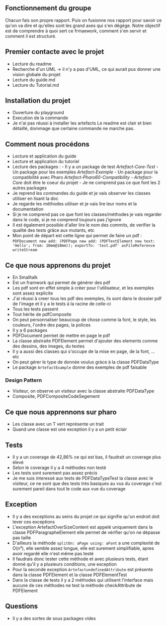 ## Fonctionnement du groupe 
Chacun fais son propre rapport. Puis on fusionne nos rapport pour savoir ce qu'on va dire et qu'elles sont les grand axes qui s'en dégége. Notre objectif est de comprendre à quoi sert ce frmaework, comment s'en servir et comment il est structuré. 

## Premier contacte avec le projet
 - Lecture du readme
 - Recherche d'un UML -> il n'y a pas d'UML, ce qui aurait pus donner une vision globale du projet
 - Lecture du guide.md
 - Lecture du Tutorial.md

## Installation du projet
 - Ouverture du playground
 - Execution de la commande
 - Je n'ai pas réussi à installer les artefacts
Le readme est clair et bien détaillé, dommage que certaine commande ne marche pas.

## Comment nous procédons
 - Lecture et application du guide
 - Lecture et application du tutoriel
 - Lecture des packages :
       - Il y a un package de test *Artefact-Core-Test*
       - Un package pour les exemples *Artefact-Exemple*
       - Un package pour la compatibilité avec Pharo *Artefact-Pharo60-Compatibility*
       - *Artefact-Core* doit être le coeur du projet
       - Je ne comprend pas ce que font les 2 autres packages
- Je reprend les commandes du guide et je vais observer les classes utiliser en lisant la doc
- Je regarde les méthodes utiliser et je vais lire leur noms et la documentation
- Si je ne comprend pas ce que font les classes/méthodes je vais regarder dans le code, si je ne comprend toujours pas j'ignore
- Il est également possible d'aller lire le nom des commits, de verifier la qualité des tests grâce aux mutants, etc
- Mon point de départ est cette ligne qui permet de faire un pdf :
       ```PDFDocument new add: (PDFPage new add: (PDFTextElement new text: 'Hello'; from: 10mm@10mm)); exportTo: 'test.pdf' asFileReference writeStream```


## Ce que nous apprenons du projet
 - En Smalltalk
 - Est un framwork qui permet de générer des pdf
 - Les pdf sont en effet simple à créer pour l'utilisateur, et les exemples sont assez explicite
 - J'ai réussi à creer tous les pdf des exemples, ils sont dans le dossier pdf de l'image et il y a le tests à la racine de celle-ci
 - Tous les tests passent
 - Tout hérite de pdfComposite
 - On peut personnaliser beaucoup de chose comme la font, le style, les couleurs, l'ordre des pages, la polices
 - Il y a 6 packages
 - PDFDocument permet de mettre en page le pdf
 - La classe abstraite PDFElement permet d'ajouter des elements comme des dessins, des images, du textes
 - Il y a aussi des classes qui s'occupe de la mise en page, de la font, ... etc
 - On peut gérer le type de donnée voulus gràce à la classe PDFDataType
 - Le package ```ArtefactExample``` donne des exemples de pdf faisable

### Design Pattern
 - Visiteur, on observe un visiteur avec la classe abstraite PDFDataType
 - Composite, PDFCompositeCodeSegement

## Ce que nous apprennons sur pharo
 - Les classe avec un T vert représente un trait
 - Quand une classe est une exception il y a un petit éclair

## Tests
 - Il y a un coverage de 42,86% ce qui est bas, il faudrait un coverage plus élevé
 - Selon le coverage il y a 4 méthodes non testé
 - Les tests sont surement pas assez précis
 - Je me suis interessé aux tests de PDFDataTypeTest la classe avec le visiteur, ce ne sont que des tests très basiques au vus du coverage c'est surement pareil dans tout le code aux vue du coverage

## Exception
 - Il y a des exceptions au seins du projet ce qui signifie qu'un endroit doit lever ces exceptions
 - L'exception ArtefactOverSizeContent est appelé uniquement dans la classe PDFParagrapheElement elle permet de vérifier qu'on ne dépasse pas taille
 - D'ailleurs la méthode ```splitOn: aPage using: aFont``` a une complexité de O(n²), elle semble assez longue, elle est surement simplifiable, apres avoir regardé elle n'est même pas testé
 - Il faudrais donc tester cette méthode et avec plusieurs tests, étant donné qu'il y a plusieurs conditions, une exception
 - Pour la seconde exception ```ArtefactundefinedAttribute``` est présente dans la classe PDFElement et la classe PDFElementTest
 - Dans la classe de tests il y a 2 méthodes qui utilisent l'interface mais aucune de ces méthodes ne test la méthode checkAttribute de PDFElement
 

## Questions
 - Il y a des sortes de sous packages vides
